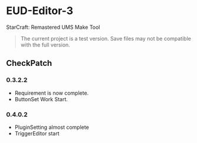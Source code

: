 # EUD-Editor-3
StarCraft: Remastered UMS Make Tool


> The current project is a test version.
> Save files may not be compatible with the full version.




## CheckPatch
### 0.3.2.2

- Requirement is now complete.
- ButtonSet Work Start.

### 0.4.0.2

- PluginSetting almost complete
- TriggerEditor start
